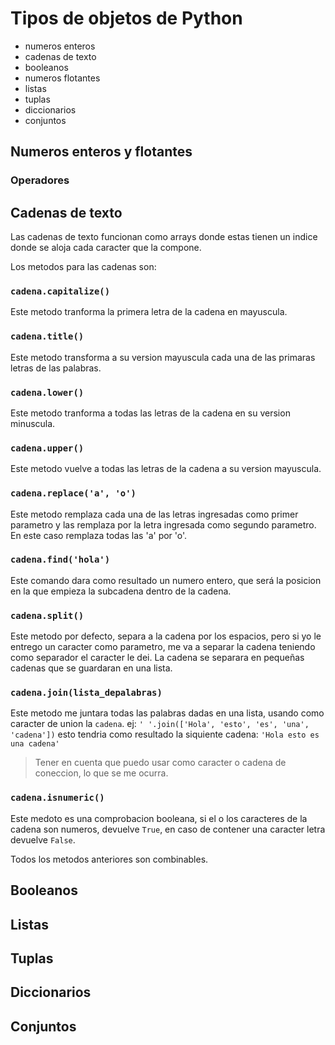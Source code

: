 
# Tipos de objetos de Python

- numeros enteros
- cadenas de texto
- booleanos
- numeros flotantes
- listas
- tuplas
- diccionarios 
- conjuntos

## Numeros enteros y flotantes

### Operadores


## Cadenas de texto

Las cadenas de texto funcionan como arrays donde estas tienen un indice donde se aloja cada caracter que la compone.


Los metodos para las cadenas son:

### `cadena.capitalize()`
Este metodo tranforma la primera letra de la cadena en mayuscula.

### `cadena.title()`
Este metodo transforma a su version mayuscula cada una de las primaras letras de las palabras.

### `cadena.lower()`
Este metodo tranforma a todas las letras de la cadena en su version minuscula.

### `cadena.upper()`
Este metodo vuelve a todas las letras de la cadena a su version mayuscula.

### `cadena.replace('a', 'o')`
Este metodo remplaza cada una de las letras ingresadas como primer parametro y las remplaza por la letra ingresada 
como segundo parametro. En este caso remplaza todas las 'a' por 'o'.

### `cadena.find('hola')`
Este comando dara como resultado un numero entero, que será la posicion en la que empieza la subcadena
dentro de la cadena.

### `cadena.split()`
Este metodo por defecto, separa a la cadena por los espacios, pero si yo le entrego un caracter como parametro,
me va a separar la cadena teniendo como separador el caracter le dei.
La cadena se separara en pequeñas cadenas que se guardaran en una lista.

### `cadena.join(lista_depalabras)`
Este metodo me juntara todas las palabras dadas en una lista, usando como caracter de union la  `cadena`.
ej: `' '.join(['Hola', 'esto', 'es', 'una', 'cadena'])`
esto tendria como resultado la siquiente cadena:
`'Hola esto es una cadena'`
> Tener en cuenta que puedo usar como caracter o cadena de coneccion, lo que se me ocurra.

### `cadena.isnumeric()`
Este medoto es una comprobacion booleana, si el o los caracteres de la cadena son numeros, devuelve `True`, en
caso de contener una caracter letra devuelve `False`.




Todos los metodos anteriores son combinables.

## Booleanos



## Listas

## Tuplas

## Diccionarios

## Conjuntos
